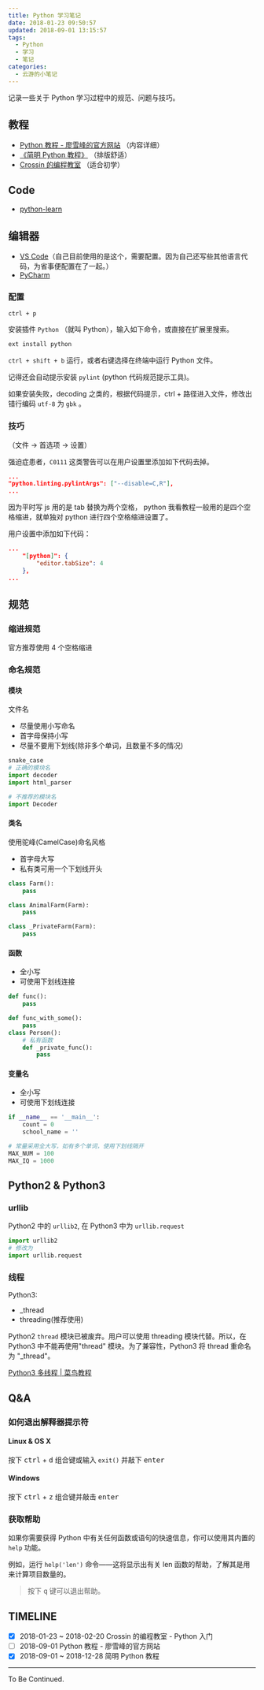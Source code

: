 ```yaml
---
title: Python 学习笔记
date: 2018-01-23 09:50:57
updated: 2018-09-01 13:15:57
tags:
  - Python
  - 学习
  - 笔记
categories:
  - 云游的小笔记
---
```


记录一些关于 Python 学习过程中的规范、问题与技巧。

<!-- more -->

## 教程

- [Python 教程 - 廖雪峰的官方网站](https://www.liaoxuefeng.com/wiki/0014316089557264a6b348958f449949df42a6d3a2e542c000) （内容详细）
- [《简明 Python 教程》](https://bop.mol.uno/) （排版舒适）
- [Crossin 的编程教室](http://crossincode.com/home/) （适合初学）

## Code

- [python-learn](https://github.com/YunYouJun/python-learn)

## 编辑器

- [VS Code](https://code.visualstudio.com/)（自己目前使用的是这个，需要配置。因为自己还写些其他语言代码，为省事便配置在了一起。）
- [PyCharm](https://www.jetbrains.com/pycharm/)

### 配置

`ctrl + p`

安装插件 `Python` （就叫 Python），输入如下命令，或直接在扩展里搜索。

```sh
ext install python
```

`ctrl + shift + b` 运行，或者右键选择在终端中运行 Python 文件。

记得还会自动提示安装 `pylint` (python 代码规范提示工具)。

如果安装失败，decoding 之类的，根据代码提示，ctrl + 路径进入文件，修改出错行编码 `utf-8` 为 `gbk` 。

### 技巧

（文件 -> 首选项 -> 设置）

强迫症患者，`C0111` 这类警告可以在用户设置里添加如下代码去掉。

```json
...
"python.linting.pylintArgs": ["--disable=C,R"],
...
```

因为平时写 js 用的是 tab 替换为两个空格， python 我看教程一般用的是四个空格缩进，就单独对 python 进行四个空格缩进设置了。

用户设置中添加如下代码：

```json
...
    "[python]": {
        "editor.tabSize": 4
    },
...
```

## 规范

### 缩进规范

官方推荐使用 4 个空格缩进

### 命名规范

#### 模块

文件名

- 尽量使用小写命名
- 首字母保持小写
- 尽量不要用下划线(除非多个单词，且数量不多的情况)

```py
snake_case
# 正确的模块名
import decoder
import html_parser

# 不推荐的模块名
import Decoder
```

#### 类名

使用驼峰(CamelCase)命名风格

- 首字母大写
- 私有类可用一个下划线开头

```py
class Farm():
    pass

class AnimalFarm(Farm):
    pass

class _PrivateFarm(Farm):
    pass
```

#### 函数

- 全小写
- 可使用下划线连接

```py
def func():
    pass

def func_with_some():
    pass
class Person():
    # 私有函数
    def _private_func():
        pass
```

#### 变量名

- 全小写
- 可使用下划线连接

```py
if __name__ == '__main__':
    count = 0
    school_name = ''

# 常量采用全大写，如有多个单词，使用下划线隔开
MAX_NUM = 100
MAX_IQ = 1000
```

## Python2 & Python3

### urllib

Python2 中的 `urllib2`, 在 Python3 中为 `urllib.request`

```py
import urllib2
# 修改为
import urllib.request
```

### 线程

Python3:

- \_thread
- threading(推荐使用)

Python2 `thread` 模块已被废弃。用户可以使用 threading 模块代替。所以，在 Python3 中不能再使用"thread" 模块。为了兼容性，Python3 将 thread 重命名为 "\_thread"。

[Python3 多线程 | 菜鸟教程](http://www.runoob.com/python3/python3-multithreading.html)

## Q&A

### 如何退出解释器提示符

#### Linux & OS X

按下 <kbd>ctrl</kbd> + <kbd>d</kbd> 组合键或输入 `exit()` 并敲下 <kbd>enter</kbd>

#### Windows

按下 <kbd>ctrl</kbd> + <kbd>z</kbd> 组合键并敲击 <kbd>enter</kbd>

### 获取帮助

如果你需要获得 Python 中有关任何函数或语句的快速信息，你可以使用其内置的 `help` 功能。

例如，运行 `help('len')` 命令——这将显示出有关 len 函数的帮助，了解其是用来计算项目数量的。

> 按下 <kbd>q</kbd> 键可以退出帮助。

## TIMELINE

- [x] 2018-01-23 ~ 2018-02-20 Crossin 的编程教室 - Python 入门
- [ ] 2018-09-01 Python 教程 - 廖雪峰的官方网站
- [x] 2018-09-01 ~ 2018-12-28 简明 Python 教程

---

To Be Continued.
